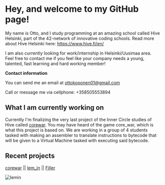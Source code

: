 # Hey, and welcome to my GitHub page!

My name is Otto, and I study programming at an amazing school called Hive Helsinki, part of the 42-network of innovative coding schools. Read more about Hive Helsinki here: https://www.hive.fi/en/

I am also currently looking for work/internship in Helsinki/Uusimaa area. Feel free to contact me if you feel like your company needs a young, talented, fast learning and hard working member!

**Contact information**

You can send me an email at ottokoponen01@gmail.com

Call or message me via cellphone: +358505553894


## What I am currently working on

Currently I'm finalizing the very last project of the Inner Circle studies of Hive called [corewar](https://github.com/HenronenGIT/corewar). You may have heard of the game core_war, which is what this project is based on. We are working in a group of 4 students tasked with making an assembler to translate instructions to bytecode that will be given to a Virtual Machine tasked with executing said bytecode. 


## Recent projects

[corewar](https://github.com/HenronenGIT/corewar) || [lem_in](https://github.com/ottkopo/lem-in) || [Filler](https://github.com/ottkopo/42_filler)

![lemin](https://user-images.githubusercontent.com/58331418/201920428-752dc2b9-fd4e-4f93-9eb2-f39c60465c99.gif)
